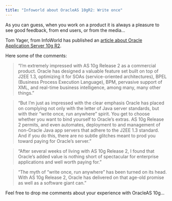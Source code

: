 ```yaml
---
title: "Infoworld about OracleAS 10gR2: Write once"
---
```

As you can guess, when you work on a product it is always a pleasure to see good feedback, from end users, or from the media...

Tom Yager, from InfoWorld has published an [article about Oracle Application Server 10g R2](http://www.infoworld.com/article/05/04/11/15TCoracle_1.html).

Here some of the comments:
> “I’m extremely impressed with AS 10g Release 2 as a commercial product. Oracle has designed a valuable feature set built on top of J2EE 1.3, optimizing it for SOAs (service-oriented architectures), BPEL (Business Process Execution Language), BPM, pervasive support of XML, and real-time business intelligence, among many, many other things.”


> “But I’m just as impressed with the clear emphasis Oracle has placed on complying not only with the letter of Java server standards, but with their “write once, run anywhere” spirit. You get to choose whether you want to bind yourself to Oracle’s extras. AS 10g Release 2 permits, and even automates, deployment to and management of non-Oracle Java app servers that adhere to the J2EE 1.3 standard. And if you do this, there are no subtle glitches meant to prod you toward paying for Oracle’s server.”


> “After several weeks of living with AS 10g Release 2, I found that Oracle’s added value is nothing short of spectacular for enterprise applications and well worth paying for.”


> “The myth of “write once, run anywhere” has been turned on its head. With AS 10g Release 2, Oracle has delivered on that age-old promise as well as a software giant can.”


Feel free to drop me comments about your experience with OracleAS 10g...
